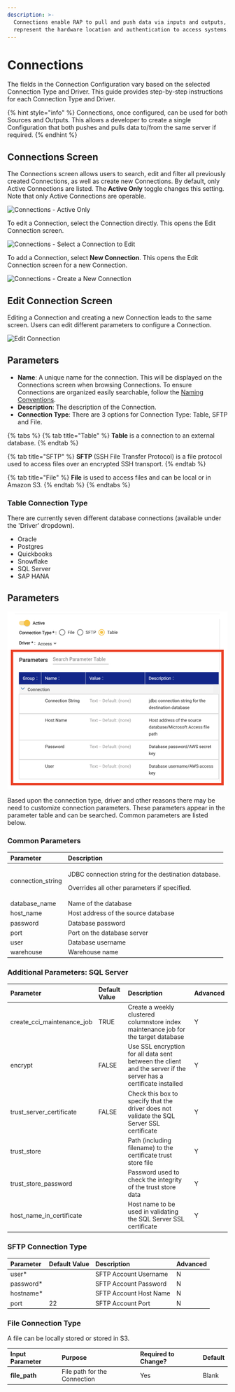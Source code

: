 ```yaml
---
description: >-
  Connections enable RAP to pull and push data via inputs and outputs, and
  represent the hardware location and authentication to access systems.
---
```


# Connections

The fields in the Connection Configuration vary based on the selected Connection Type and Driver. This guide provides step-by-step instructions for each Connection Type and Driver.

{% hint style="info" %}
Connections, once configured, can be used for both Sources and Outputs. This allows a developer to create a single Configuration that both pushes and pulls data to/from the same server if required.
{% endhint %}

## Connections Screen

The Connections screen allows users to search, edit and filter all previously created Connections, as well as create new Connections. By default, only Active Connections are listed. The **Active Only** toggle changes this setting. Note that only Active Connections are operable.

![Connections - Active Only](../.gitbook/assets/active-only-connections.png)

To edit a Connection, select the Connection directly. This opens the Edit Connection screen.

![Connections - Select a Connection to Edit](../.gitbook/assets/select-a-connection-to-edit.png)

To add a Connection, select **New Connection**. This opens the Edit Connection screen for a new Connection.

![Connections - Create a New Connection](../.gitbook/assets/create-a-new-connection%20%281%29.png)

## Edit Connection Screen

Editing a Connection and creating a new Connection leads to the same screen. Users can edit different parameters to configure a Connection.

![Edit Connection](../.gitbook/assets/image%20%28158%29.png)

## Parameters

* **Name**: A unique name for the connection. This will be displayed on the Connections screen when browsing Connections. To ensure Connections are organized easily searchable, follow the [Naming Conventions](connections-configuration.md).
* **Description**: The description of the Connection.
* **Connection Type**: There are 3 options for Connection Type: Table, SFTP and File.

{% tabs %}
{% tab title="Table" %}
**Table** is a connection to an external database.
{% endtab %}

{% tab title="SFTP" %}
**SFTP** \(SSH File Transfer Protocol\) is a file protocol used to access files over an encrypted SSH transport.
{% endtab %}

{% tab title="File" %}
**File** is used to access files and can be local or in Amazon S3.
{% endtab %}
{% endtabs %}

### Table Connection Type

There are currently seven different database connections \(available under the 'Driver' dropdown\).

* Oracle
* Postgres
* Quickbooks
* Snowflake
* SQL Server
* SAP HANA

## Parameters

![Location of the Parameters Table](../.gitbook/assets/rap-connections-parameter-table-location.png)

Based upon the connection type, driver and other reasons there may be need to customize connection parameters. These parameters appear in the parameter table and can be searched. Common parameters are listed below.

### Common Parameters

<table>
  <thead>
    <tr>
      <th style="text-align:left">Parameter</th>
      <th style="text-align:left">Description</th>
    </tr>
  </thead>
  <tbody>
    <tr>
      <td style="text-align:left">connection_string</td>
      <td style="text-align:left">
        <p>JDBC connection string for the destination database.</p>
        <p>Overrides all other parameters if specified.</p>
      </td>
    </tr>
    <tr>
      <td style="text-align:left">database_name</td>
      <td style="text-align:left">Name of the database</td>
    </tr>
    <tr>
      <td style="text-align:left">host_name</td>
      <td style="text-align:left">Host address of the source database</td>
    </tr>
    <tr>
      <td style="text-align:left">password</td>
      <td style="text-align:left">Database password</td>
    </tr>
    <tr>
      <td style="text-align:left">port</td>
      <td style="text-align:left">Port on the database server</td>
    </tr>
    <tr>
      <td style="text-align:left">user</td>
      <td style="text-align:left">Database username</td>
    </tr>
    <tr>
      <td style="text-align:left">warehouse</td>
      <td style="text-align:left">Warehouse name</td>
    </tr>
  </tbody>
</table>

### Additional Parameters: SQL Server

| Parameter | Default Value | Description | Advanced |
| :--- | :--- | :--- | :--- |
| create\_cci\_maintenance\_job | TRUE | Create a weekly clustered columnstore index maintenance job for the target database | Y |
| encrypt | FALSE | Use SSL encryption for all data sent between the client and the server if the server has a certificate installed | Y |
| trust\_server\_certificate | FALSE | Check this box to specify that the driver does not validate the SQL Server SSL certificate | Y |
| trust\_store |  | Path \(including filename\) to the certificate trust store file | Y |
| trust\_store\_password |  | Password used to check the integrity of the trust store data | Y |
| host\_name\_in\_certificate |  | Host name to be used in validating the SQL Server SSL certificate | Y |

### SFTP Connection Type

| Parameter | Default Value | Description | Advanced |
| :--- | :--- | :--- | :--- |
| user\* |  | SFTP Account Username | N |
| password\* |  | SFTP Account Password | N |
| hostname\* |  | SFTP Account Host Name | N |
| port | 22 | SFTP Account Port | N |

### File Connection Type

A file can be locally stored or stored in S3.

| Input Parameter | Purpose | Required to Change? | Default |
| :--- | :--- | :--- | :--- |
| **file\_path** | File path for the Connection | Yes | Blank |

